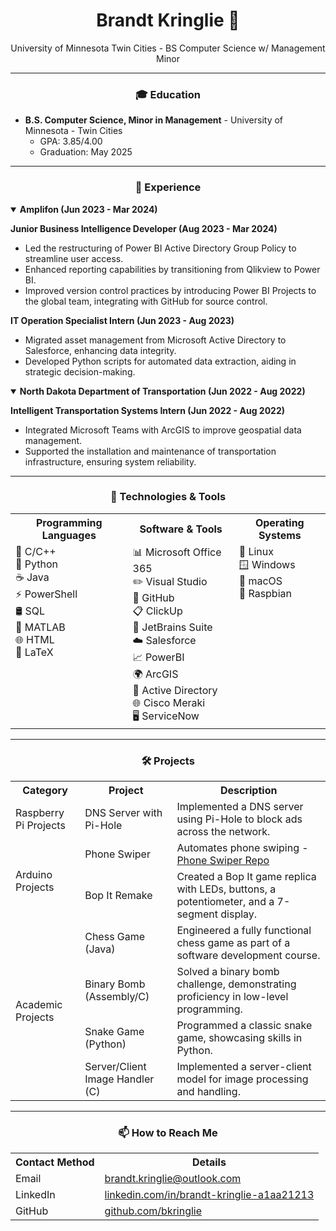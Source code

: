 <h1 align="center">Brandt Kringlie 👋</h1>
<p align="center">
  University of Minnesota Twin Cities - BS Computer Science w/ Management Minor
</p>
<hr>

<h3 align="center">🎓 Education</h3>
<ul>
  <li><strong>B.S. Computer Science, Minor in Management</strong> - University of Minnesota - Twin Cities
    <ul>
      <li>GPA: 3.85/4.00</li>
      <li>Graduation: May 2025</li>
    </ul>
  </li>
</ul>
<hr>

<h3 align="center">💼 Experience</h3>
<details open>
  <summary><strong>Amplifon (Jun 2023 - Mar 2024)</strong></summary>
  <p><strong>Junior Business Intelligence Developer (Aug 2023 - Mar 2024)</strong></p>
  <ul>
    <li>Led the restructuring of Power BI Active Directory Group Policy to streamline user access.</li>
    <li>Enhanced reporting capabilities by transitioning from Qlikview to Power BI.</li>
    <li>Improved version control practices by introducing Power BI Projects to the global team, integrating with GitHub for source control.</li>
  </ul>
  <p><strong>IT Operation Specialist Intern (Jun 2023 - Aug 2023)</strong></p>
  <ul>
    <li>Migrated asset management from Microsoft Active Directory to Salesforce, enhancing data integrity.</li>
    <li>Developed Python scripts for automated data extraction, aiding in strategic decision-making.</li>
  </ul>
</details>

<details open>
  <summary><strong>North Dakota Department of Transportation (Jun 2022 - Aug 2022)</strong></summary>
  <p><strong>Intelligent Transportation Systems Intern (Jun 2022 - Aug 2022)</strong></p>
  <ul>
    <li>Integrated Microsoft Teams with ArcGIS to improve geospatial data management.</li>
    <li>Supported the installation and maintenance of transportation infrastructure, ensuring system reliability.</li>
  </ul>
</details>
<hr>

<h3 align="center">🔧 Technologies & Tools</h3>
<table align="center">
  <tr>
    <th>Programming Languages</th>
    <th>Software & Tools</th>
    <th>Operating Systems</th>
  </tr>
  <tr>
    <td valign="top">
      🧩 C/C++<br>
      🐍 Python<br>
      ☕ Java<br>
      ⚡ PowerShell<br>
      🛢 SQL<br>
      🔢 MATLAB<br>
      🌐 HTML<br>
      📄 LaTeX
    </td>
    <td valign="top">
      📊 Microsoft Office 365<br>
      ✏️ Visual Studio<br>
      🐙 GitHub<br>
      📋 ClickUp<br>
      🧰 JetBrains Suite<br>
      ☁️ Salesforce<br>
      📈 PowerBI<br>
      🌍 ArcGIS<br>
      🔑 Active Directory<br>
      🌐 Cisco Meraki<br>
      🖥 ServiceNow
    </td>
    <td valign="top">
      🐧 Linux<br>
      🪟 Windows<br>
      🍎 macOS<br>
      🍓 Raspbian
    </td>
  </tr>
</table>
<hr>

<div align="center">
  <h3>🛠️ Projects</h3>
</div>

<table align="center">
  <tr>
    <th>Category</th>
    <th>Project</th>
    <th>Description</th>
  </tr>
  <tr>
    <td>Raspberry Pi Projects</td>
    <td>DNS Server with Pi-Hole</td>
    <td>Implemented a DNS server using Pi-Hole to block ads across the network.</td>
  </tr>
  <tr>
    <td rowspan="2">Arduino Projects</td>
    <td>Phone Swiper</td>
    <td>Automates phone swiping - <a href="https://github.com/bkringlie/Phone-Swiper">Phone Swiper Repo</a></td>
  </tr>
  <tr>
    <td>Bop It Remake</td>
    <td>Created a Bop It game replica with LEDs, buttons, a potentiometer, and a 7-segment display.</td>
  </tr>
  <tr>
    <td rowspan="4">Academic Projects</td>
    <td>Chess Game (Java)</td>
    <td>Engineered a fully functional chess game as part of a software development course.</td>
  </tr>
  <tr>
    <td>Binary Bomb (Assembly/C)</td>
    <td>Solved a binary bomb challenge, demonstrating proficiency in low-level programming.</td>
  </tr>
  <tr>
    <td>Snake Game (Python)</td>
    <td>Programmed a classic snake game, showcasing skills in Python.</td>
  </tr>
  <tr>
    <td>Server/Client Image Handler (C)</td>
    <td>Implemented a server-client model for image processing and handling.</td>
  </tr>
</table>
<hr>

<div align="center">
  <h3>📫 How to Reach Me</h3>
</div>

<table align="center">
  <tr>
    <th>Contact Method</th>
    <th>Details</th>
  </tr>
  <tr>
    <td>Email</td>
    <td><a href="mailto:brandt.kringlie@outlook.com">brandt.kringlie@outlook.com</a></td>
  </tr>
  <tr>
    <td>LinkedIn</td>
    <td><a href="https://linkedin.com/in/brandt-kringlie-a1aa21213">linkedin.com/in/brandt-kringlie-a1aa21213</a></td>
  </tr>
  <tr>
    <td>GitHub</td>
    <td><a href="https://github.com/bkringlie">github.com/bkringlie</a></td>
  </tr>
</table>

